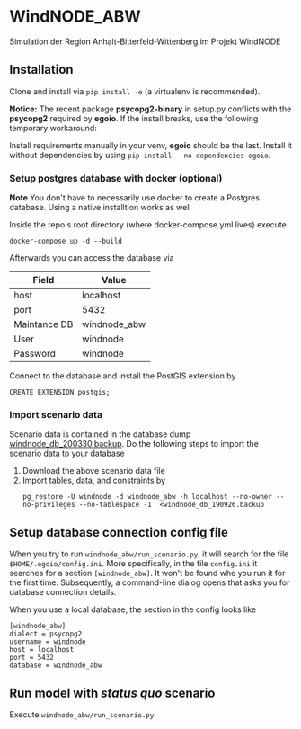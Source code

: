 # WindNODE_ABW
Simulation der Region Anhalt-Bitterfeld-Wittenberg im Projekt WindNODE

## Installation

Clone and install via `pip install -e` (a virtualenv is recommended).

**Notice:** The recent package **psycopg2-binary** in setup.py conflicts with the
**psycopg2** required by **egoio**. If the install breaks, use the following
temporary workaround:

Install requirements manually in your venv, **egoio** should be the last.
Install it without dependencies by using `pip install --no-dependencies
egoio`.

### Setup postgres database with docker (optional)

**Note** You don't have to necessarily use docker to create a Postgres database. Using a native installtion works as well

Inside the repo's root directory (where docker-compose.yml lives) execute

```
docker-compose up -d --build
```

Afterwards you can access the database via

| Field | Value |
|---|---|
| host | localhost |
| port | 5432 |
| Maintance DB | windnode_abw |
| User | windnode |
| Password | windnode |

Connect to the database and install the PostGIS extension by

```
CREATE EXTENSION postgis;
```

### Import scenario data

Scenario data is contained in the database dump [windnode_db_200330.backup](https://next.rl-institut.de/s/5XkY4JDFGQi4frM).
Do the following steps to import the scenario data to your database

1. Download the above scenario data file
2. Import tables, data, and constraints by 
   ```
   pg_restore -U windnode -d windnode_abw -h localhost --no-owner --no-privileges --no-tablespace -1  <windnode_db_190926.backup
   ```

## Setup database connection config file

When you try to run `windnode_abw/run_scenario.py`, it will search for  the file `$HOME/.egoio/config.ini`.
More specifically, in the file `config.ini` it searches for a section `[windnode_abw]`.
It won't be found whe you run it for the first time. Subsequently, a command-line dialog opens that asks you for
database connection details.

When you use a local database, the section in the config looks like

```
[windnode_abw]
dialect = psycopg2
username = windnode
host = localhost
port = 5432
database = windnode_abw
```

## Run model with _status quo_ scenario

Execute `windnode_abw/run_scenario.py`.
